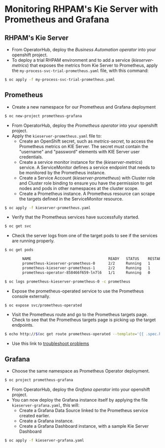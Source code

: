 # Monitoring RHPAM's Kie Server with Prometheus and Grafana

## RHPAM's Kie Server

- From OperatorHub, deploy the _Business Automation operator_ into your openshift project.
- To deploy a trial RHPAM environment and to add a service (_kieserver-metrics_) that exposes the metrics from Kie Server to Prometheus, apply the `my-process-svc-trial-prometheus.yaml` file, with this command:

```bash
$ oc apply -f my-process-svc-trial-prometheus.yaml
```

## Prometheus

- Create a new namespace for our Prometheus and Grafana deployment

```bash
$ oc new-project prometheus-grafana
```

- From OperatorHub, deploy the _Prometheus operator_ into your openshift project.
- Apply the `kieserver-prometheus.yaml` file to:
  - Create an OpenShift secret, such as _metrics-secret_, to access the Prometheus metrics on KIE Server. The secret must contain the "username" and "password" elements with KIE Server user credentials.
  - Create a service monitor instance for the (_kieserver-metrics_) service. A ServiceMonitor defines a service endpoint that needs to be monitored by the Prometheus instance.
  - Create a Service Account (_kieserver-prometheus_) with Cluster role and Cluster role binding to ensure you have the permission to get nodes and pods in other namespaces at the cluster scope.
  - Create a Prometheus instance. A Prometheus resource can scrape the targets defined in the ServiceMonitor resource.

```bash
$ oc apply -f kieserver-prometheus.yaml
```

- Verify that the Prometheus services have successfully started.

```bash
$ oc get svc
```

- Check the server logs from one of the target pods to see if the services are running properly.

```bash
$ oc get pods

        NAME                                   READY   STATUS    RESTARTS   AGE
        prometheus-kieserver-prometheus-0      2/2     Running   1          5m45s
        prometheus-kieserver-prometheus-1      2/2     Running   1          5m45s
        prometheus-operator-858466f659-ln7l6   1/1     Running   0          38m

$ oc logs prometheus-kieserver-prometheus-0 -c prometheus
```

- Expose the prometheus-operated service to use the Prometheus console externally.

```bash
$ oc expose svc/prometheus-operated
```

- Visit the Prometheus route and go to the Prometheus targets page. Check to see that the Prometheus targets page is picking up the target endpoints.

```bash
$ echo http://$(oc get route prometheus-operated --template='{{ .spec.host }}')
```

- Use this link to [troubleshoot problems](https://github.com/prometheus-operator/prometheus-operator/blob/master/Documentation/troubleshooting.md#troubleshooting-servicemonitor-changes)

## Grafana

- Choose the same namespace as Prometheus Operator deployment.

```bash
$ oc project prometheus-grafana
```

- From OperatorHub, deploy the _Grafana operator_ into your openshift project.
- You can now deploy the Grafana instance itself by applying the file `kieserver-grafana.yaml`, this will:
  - Create a Grafana Data Source linked to the Prometheus service created earlier.
  - Create a Grafana instance.
  - Create a Grafana Dashboard instance, with a sample Kie Server Dashboard

```bash
$ oc apply -f kieserver-grafana.yaml
```

